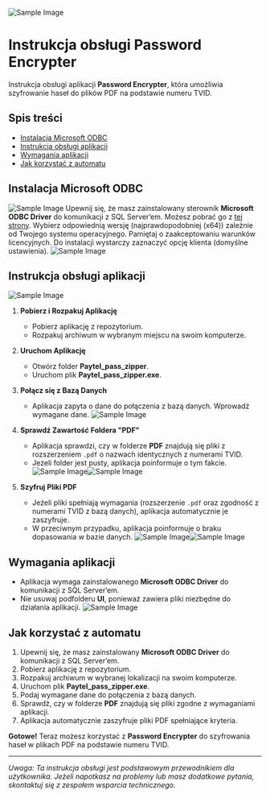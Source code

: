 ![Sample Image](images/paytel_logo.png)

# Instrukcja obsługi Password Encrypter

Instrukcja obsługi aplikacji **Password Encrypter**, która umożliwia szyfrowanie haseł do plików PDF na podstawie numeru TVID. 

## Spis treści
- [Instalacja Microsoft ODBC](#instalacja-microsoft-odbc)
- [Instrukcja obsługi aplikacji](#instrukcja-obslugi-aplikacji)
- [Wymagania aplikacji](#wymagania-aplikacji)
- [Jak korzystać z automatu](#jak-korzystać-z-automatu)

## Instalacja Microsoft ODBC
![Sample Image](images/2.png)
Upewnij się, że masz zainstalowany sterownik **Microsoft ODBC Driver** do komunikacji z SQL Server’em. Możesz pobrać go z [tej strony](https://learn.microsoft.com/en-us/sql/connect/odbc/download-odbc-driver-for-sql-server?view=sql-server-ver16). Wybierz odpowiednią wersję (najprawdopodobniej (x64)) zależnie od Twojego systemu operacyjnego. Pamiętaj o zaakceptowaniu warunków licencyjnych. Do instalacji wystarczy zaznaczyć opcję klienta (domyślne ustawienia).
![Sample Image](images/3.png)
## Instrukcja obsługi aplikacji
![Sample Image](images/1.png)
1. **Pobierz i Rozpakuj Aplikację**
    - Pobierz aplikację z repozytorium.
    - Rozpakuj archiwum w wybranym miejscu na swoim komputerze.

2. **Uruchom Aplikację**
    - Otwórz folder **Paytel_pass_zipper**.
    - Uruchom plik **Paytel_pass_zipper.exe**.

3. **Połącz się z Bazą Danych**
    - Aplikacja zapyta o dane do połączenia z bazą danych. Wprowadź wymagane dane.
![Sample Image](images/5.png)
4. **Sprawdź Zawartość Foldera "PDF"**
    - Aplikacja sprawdzi, czy w folderze **PDF** znajdują się pliki z rozszerzeniem `.pdf` o nazwach identycznych z numerami TVID.
    - Jeżeli folder jest pusty, aplikacja poinformuje o tym fakcie.
![Sample Image](images/6.png)![Sample Image](images/7.png)
5. **Szyfruj Pliki PDF**
    - Jeżeli pliki spełniają wymagania (rozszerzenie `.pdf` oraz zgodność z numerami TVID z bazą danych), aplikacja automatycznie je zaszyfruje.
    - W przeciwnym przypadku, aplikacja poinformuje o braku dopasowania w bazie danych.
![Sample Image](images/8.png)![Sample Image](images/9.png)
## Wymagania aplikacji
- Aplikacja wymaga zainstalowanego **Microsoft ODBC Driver** do komunikacji z SQL Server’em.
- Nie usuwaj podfolderu **UI**, ponieważ zawiera pliki niezbędne do działania aplikacji.
![Sample Image](images/4.png)
## Jak korzystać z automatu
1. Upewnij się, że masz zainstalowany **Microsoft ODBC Driver** do komunikacji z SQL Server’em.
2. Pobierz aplikację z repozytorium.
3. Rozpakuj archiwum w wybranej lokalizacji na swoim komputerze.
4. Uruchom plik **Paytel_pass_zipper.exe**.
5. Podaj wymagane dane do połączenia z bazą danych.
6. Sprawdź, czy w folderze **PDF** znajdują się pliki zgodne z wymaganiami aplikacji.
7. Aplikacja automatycznie zaszyfruje pliki PDF spełniające kryteria.

**Gotowe!** Teraz możesz korzystać z **Password Encrypter** do szyfrowania haseł w plikach PDF na podstawie numeru TVID.

---

*Uwaga: Ta instrukcja obsługi jest podstawowym przewodnikiem dla użytkownika. Jeżeli napotkasz na problemy lub masz dodatkowe pytania, skontaktuj się z zespołem wsparcia technicznego.*